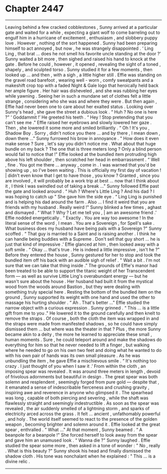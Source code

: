 
# Chapter 2447


---

Leaving behind a few cracked cobblestones , Sunny arrived at a particular gate and waited for a while , expecting a giant wolf to come barreling out to engulf him in a hurricane of excitement , enthusiasm , and slobbery puppy love .
However , nothing of the sort happened . Sunny had been preparing himself to act annoyed , but now , he was strangely disappointed .
‘ Ling Ling , that brat ... does he not smell his favorite uncle standing at the door ?’
Sunny waited a bit more , then sighed and raised his hand to knock at the gate . Before he could , however , it opened , revealing the sight of a toned , shapely , and sculpted torso . Sunny studied it for a few moments , then looked up ... and then , with a sigh , a little higher still .
Effie was standing on the gravel road barefoot , wearing well - worn , comfy sweatpants and a makeshift crop top with a faded Night & Gale logo that heroically held back her ample figure . Her hair was disheveled , and she was rubbing her eyes while yawning .
Seeing her in such a mundane set of clothes felt a little strange , considering who she was and where they were . But then again , Effie had never been one to care about her exalted status .
Looking over Sunny's head , she gave the street a dubious look .
“ Huh ? No one is here ?"
‘ Goddammit !’
He greeted his teeth .
“ Hey ! Stop pretending that you can't see me ."
Effie raised her eyebrows and slowly lowered her gaze . Then , she lowered it some more and smiled brilliantly .
“ Oh ! It's you , Shadow Boy . Sorry , didn't notice you there ... and by there , I mean down , down there ..."
Sunny furrowed his brow in annoyance .
" How does it even make sense ? Sure , let's say you didn't notice me . What about that huge bundle on my back ? The one that is three meters long ? Only a blind person would fail to notice that !"
Effie looked at the bundled item protruding high above his left shoulder , then scratched her head in embarrassment .
“ Well , fine . You got me there ... anyway , come in . I was warned that you'd be showing up , so I've been waiting . This is officially my first day of vacation ! | didn't even know that I get to have those , you know ? Granted , since you are involved , it will probably be a work trip at best ... now that I think about it , I think I was swindled out of taking a break ..."
Sunny followed Effie past the gate and looked around .
“ Huh ? Where's Little Ling ? And his dad ? I was hoping to catch up "
She gave him the side eye .
“ Ling Ling is punished and is helping his dad around the farm . Also ... I find it weird that you are friends with my husband . Really weird !"
Sunny blinked a few times , aghast and dismayed .
“ What ? Why ? Let me tell you , | am an awesome friend .’
Effie nodded energetically .
“ Exactly . You are way too awesome ! In the literal sense of the word , I mean . You are a Sovereign , for Spell's sake . What business does my husband have being pals with a Sovereign ?"
Sunny scoffed .
“ That guy is married to a Saint and is raising another . I think he can handle being buddies with a Supreme . Don't sell that guy short ... he is just that kind of impressive .’
Effie glanced at him , then looked away with a soft smile .
“ Okay ... that's true . He is indeed a little impressive , isn't he ?"
Before they entered the house , Sunny gestured for her to stop and took the bundled item off his back with an audible sigh of relief .
" Wait a bit . I'm not sure that we can take that thing inside .”
The grounds of Effie's manor had been treated to be able to support the titanic weight of her Transcendent form — as well as survive Little Ling's overabundant energy — but he wasn't sure about the house . Her husband had built it from the mystical wood from the woods around Bastion , but they were dealing with something truly special here .
Resting the bottom of the bundled item on the ground , Sunny supported its weight with one hand and used the other to massage his hurting shoulder .
“ Ah . That's better ..."
Effie studied the narrow object with a curious expression .
Sunny grinned .
“ This ... is a little gift from me to you ."
He lowered it to the ground carefully and then knelt to remove the straps . Of course , both the cloth the item was wrapped in and the straps were made from manifested shadows , so he could have simply dismissed them ... but where was the theater in that ?
Plus , the more Sunny became akin to a deity , the more he learned to appreciate these small , human moments . Sure , he could teleport around and make the shadows do everything for him so that he never needed to lift a finger , but walking where he needed to go on his own two feet and doing what he wanted to do with his own pair of hands was its own small pleasure .
As he was unbundling the item , he gave Effie a mischievous smile .
“ It's nothing too crazy . I just thought of you when I saw it .’
From within the cloth , an imposing spear was revealed . It was around three meters in length , devoid of frivolous adornments but beautiful in design . The great spear was both solemn and resplendent , seemingly forged from pure gold — despite that , it emanated a sense of indescribable fierceness and crushing gravity , inspiring awe and reverence in anyone who glimpsed it .
The spearhead was long , capable of both piercing and severing , while the shaft was flawlessly straight and seemingly indestructible . As soon as the spear was revealed , the air suddenly smelled of a lightning storm , and sparks of electricity arced across the grass .
It felt ... ancient , unfathomably powerful , and holy . The world itself seemed to react to the presence of the golden weapon , becoming brighter and solemn around it .
Effie looked at the great spear , enthralled .
" What ..."
At that moment , Sunny beamed .
“ A beanpole for a beanpole !"
She forced herself to look away from the spear and gave him an unamused look .
“ Wanna die ?"
Sunny laughed .
Effie studied the spear some more , then asked in a tone of wonder :
" No , really . What is this beauty ?"
Sunny shook his head and finally dismissed the shadow cloth . His tone was nonchalant when he explained :
" This ... is a divine relic .

---

